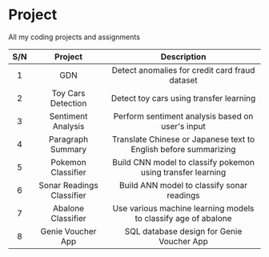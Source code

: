 # Project
All my coding projects and assignments

| S/N | Project | Description |
| :---: | :---: | :---: |
| 1 | GDN | Detect anomalies for credit card fraud dataset |
| 2 | Toy Cars Detection | Detect toy cars using transfer learning |
| 3 | Sentiment Analysis | Perform sentiment analysis based on user's input |
| 4 | Paragraph Summary | Translate Chinese or Japanese text to English before summarizing |
| 5 | Pokemon Classifier | Build CNN model to classify pokemon using transfer learning |
| 6 | Sonar Readings Classifier | Build ANN model to classify sonar readings |
| 7 | Abalone Classifier | Use various machine learning models to classify age of abalone |
| 8 | Genie Voucher App | SQL database design for Genie Voucher App |
